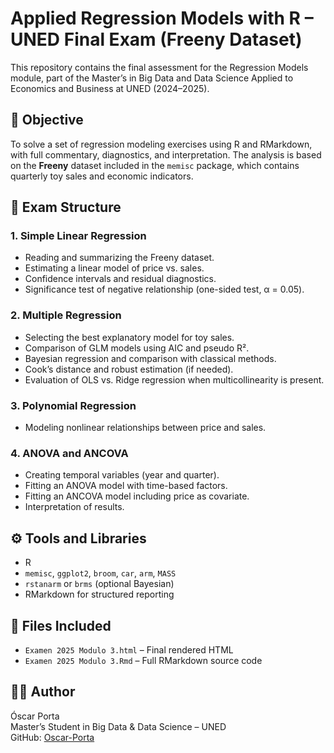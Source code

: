 # Applied Regression Models with R – UNED Final Exam (Freeny Dataset)

This repository contains the final assessment for the Regression Models module, part of the Master’s in Big Data and Data Science Applied to Economics and Business at UNED (2024–2025).

## 🎯 Objective

To solve a set of regression modeling exercises using R and RMarkdown, with full commentary, diagnostics, and interpretation. The analysis is based on the **Freeny** dataset included in the `memisc` package, which contains quarterly toy sales and economic indicators.

## 🧪 Exam Structure

### 1. Simple Linear Regression
- Reading and summarizing the Freeny dataset.
- Estimating a linear model of price vs. sales.
- Confidence intervals and residual diagnostics.
- Significance test of negative relationship (one-sided test, α = 0.05).

### 2. Multiple Regression
- Selecting the best explanatory model for toy sales.
- Comparison of GLM models using AIC and pseudo R².
- Bayesian regression and comparison with classical methods.
- Cook’s distance and robust estimation (if needed).
- Evaluation of OLS vs. Ridge regression when multicollinearity is present.

### 3. Polynomial Regression
- Modeling nonlinear relationships between price and sales.

### 4. ANOVA and ANCOVA
- Creating temporal variables (year and quarter).
- Fitting an ANOVA model with time-based factors.
- Fitting an ANCOVA model including price as covariate.
- Interpretation of results.

## ⚙️ Tools and Libraries

- R  
- `memisc`, `ggplot2`, `broom`, `car`, `arm`, `MASS`  
- `rstanarm` or `brms` (optional Bayesian)  
- RMarkdown for structured reporting

## 📁 Files Included

- `Examen 2025 Modulo 3.html` – Final rendered HTML  
- `Examen 2025 Modulo 3.Rmd` – Full RMarkdown source code

## 👨‍💻 Author

Óscar Porta  
Master’s Student in Big Data & Data Science – UNED  
GitHub: [Oscar-Porta](https://github.com/Oscar-Porta)
